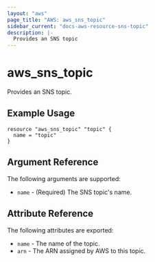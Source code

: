 ```yaml
---
layout: "aws"
page_title: "AWS: aws_sns_topic"
sidebar_current: "docs-aws-resource-sns-topic"
description: |-
  Provides an SNS topic
---
```


# aws\_sns\_topic

Provides an SNS topic.

## Example Usage

```
resource "aws_sns_topic" "topic" {
  name = "topic"
}
```

## Argument Reference

The following arguments are supported:

* `name` - (Required) The SNS topic's name.

## Attribute Reference

The following attributes are exported:

* `name` - The name of the topic.
* `arn` - The ARN assigned by AWS to this topic.
